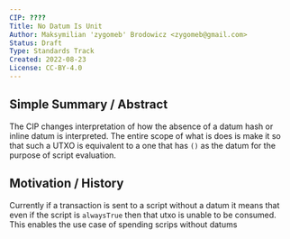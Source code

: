 ```yaml
---
CIP: ????
Title: No Datum Is Unit
Author: Maksymilian 'zygomeb' Brodowicz <zygomeb@gmail.com>
Status: Draft
Type: Standards Track
Created: 2022-08-23
License: CC-BY-4.0
---
```


## Simple Summary / Abstract

The CIP changes interpretation of how the absence of a datum hash or inline datum is interpreted. The entire scope of what is does is make it so that such a UTXO is equivalent to a one that has `()` as the datum for the purpose of script evaluation.

## Motivation / History

Currently if a transaction is sent to a script without a datum it means that even if the script is `alwaysTrue` then that utxo is unable to be consumed. This enables the use case of spending scrips without datums